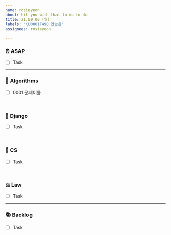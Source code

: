 ```yaml
---
name: rosieyeon
about: hit you with that to-do to-do
title: 21.09.00 (일)
labels: "\U0001F490 연승은"
assignees: rosieyeon

---
```


### ⏰ ASAP
- [ ] Task

---

### 🍨 Algorithms
- [ ] 0001 문제이름

<br>

### 🍧 Django
- [ ] Task

<br>

### 🔖 CS
- [ ] Task

<br>

### ⚖️ Law
- [ ] Task

---

### 📚 Backlog
- [ ] Task
